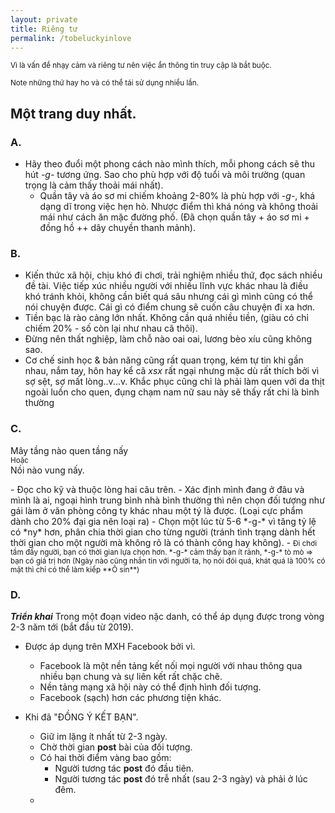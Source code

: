 ```yaml
---
layout: private
title: Riêng tư
permalink: /tobeluckyinlove
---
```

<small>Vì là vấn đề nhạy cảm và riêng tư nên việc ẩn thông tin truy cập là bắt buộc.</small>

<small>Note những thứ hay ho và có thể tái sử dụng nhiều lần.</small>

## Một trang duy nhất.

### A.
- Hãy theo đuổi một phong cách nào mình thích, mỗi phong cách sẽ thu hút *-g-* tương ứng. Sao cho phù hợp với độ tuổi và môi trường (quan trọng là cảm thấy thoải mái nhất).
    - Quần tây và áo sơ mi chiếm khoảng 2-80% là phù hợp với *-g-*, khá dạng dĩ trong việc hẹn hò. Nhược điểm thì khá nóng và không thoải mái như cách ăn mặc đường phố. (Đã chọn quần tây + áo sơ mi + đồng hồ ++ dây chuyền thanh mảnh).

### B.
- Kiến thức xã hội, chịu khó đi chơi, trải nghiệm nhiều thứ, đọc sách nhiều đề tài. Việc tiếp xúc nhiều người với nhiều lĩnh vực khác nhau là điều khó tránh khỏi, không cần biết quá sâu nhưng cái gì mình cũng có thể nói chuyện được. Cái gì có điểm chung sẽ cuốn câu chuyện đi xa hơn.
- Tiền bạc là rào cảng lớn nhất. Không cần quá nhiều tiền, (giàu có chỉ chiếm 20% - số còn lại như nhau cã thôi).
- Đừng nên thất nghiệp, làm chỗ nào oai oai, lương bèo xíu cũng không sao.
- Cơ chế sinh học & bản năng cũng rất quan trọng, kém tự tin khi gần nhau, nắm tay, hôn hay kể cã *xsx* rất ngại nhưng mặc dù rất thích bởi vì sợ sệt, sợ mất lòng..v...v. Khắc phục cũng chỉ là phải làm quen với da thịt ngoài luồn cho quen, đụng chạm nam nữ sau này sẽ thấy rất chi là bình thường

### C.
<p class="text-center">Mây tầng nào quen tầng nấy <br/><small>Hoặc <br/></small>Nồi nào vung nấy.</p>
- Đọc cho kỹ và thuộc lòng hai câu trên.
- Xác định mình đang ở đâu và mình là ai, ngoại hình trung bình nhà bình thường thì nên chọn đối tượng như gái làm ở văn phòng công ty khác nhau một tý là được. (Loại cực phẩm dành cho 20% đại gia nên loại ra)
- Chọn một lúc từ 5-6 *-g-* vì tăng tỷ lệ có *ny* hơn, phân chia thời gian cho từng người (tránh tình trạng dành hết thời gian cho một người mà không rõ là có thành công hay không).
    - <small>Đi chơi tầm đấy người, bạn có thời gian lựa chọn hơn. *-g-* cảm thấy bạn ít rảnh, *-g-* tò mò => bạn có giá trị hơn (Ngày nào cũng nhắn tin với người ta, họ nói đói quá, khát quá là 100% có mặt thì chỉ có thể làm kiếp **Ô sin**)</small>

### D.
***Triển khai***
Trong một đoạn video nặc danh, có thể áp dụng được trong vòng 2-3 năm tới (bắt đầu từ 2019).
- Được áp dụng trên MXH Facebook bởi vì.
    - Facebook là một nền tảng kết nối mọi người với nhau thông qua nhiều bạn chung và sự liên kết rất chặc chẽ.
    - Nền tảng mạng xã hội này có thể định hình đối tượng.
    - Facebook (sạch) hơn các phương tiện khác.

- Khi đã "ĐỒNG Ý KẾT BẠN".
    - Giữ im lặng ít nhất từ 2-3 ngày.
    - Chờ thời gian **post** bài của đối tượng.
    - Có hai thời điểm vàng bao gồm:
        - Người tương tác **post** đó đầu tiên.
        - Người tương tác **post** đó trễ nhất (sau 2-3 ngày) và phải ở lúc đêm.
    - 